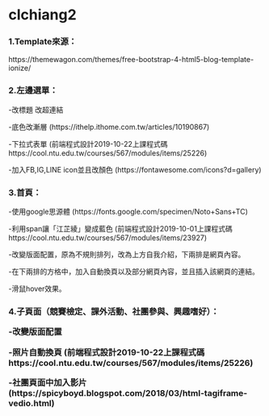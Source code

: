 # clchiang2
<h3>1.Template來源：</h3>
<p>https://themewagon.com/themes/free-bootstrap-4-html5-blog-template-ionize/</p>
<h3>2.左邊選單：</h3>
  <p>-改標題 改超連結</p>
  <p>-底色改漸層 (https://ithelp.ithome.com.tw/articles/10190867)</p>
  <p>-下拉式表單 (前端程式設計2019-10-22上課程式碼https://cool.ntu.edu.tw/courses/567/modules/items/25226)</p>
  <p>-加入FB,IG,LINE icon並且改顏色 (https://fontawesome.com/icons?d=gallery) </p>
<h3>3.首頁：</h3>
  <p>-使用google思源體 (https://fonts.google.com/specimen/Noto+Sans+TC) </p>
  <p>-利用span讓「江芷綾」變成藍色 (前端程式設計2019-10-01上課程式碼https://cool.ntu.edu.tw/courses/567/modules/items/23927)
  <p>-改變版面配置，原為不規則排列，改為上方自我介紹，下兩排是網頁內容。</p>
  <p>-在下兩排的方格中，加入自動換頁以及部分網頁內容，並且插入該網頁的連結。</p>
  <p>-滑鼠hover效果。</p>
<h3>4.子頁面（競賽檢定、課外活動、社團參與、興趣嗜好）：
  <p>-改變版面配置</p>
  <p>-照片自動換頁 (前端程式設計2019-10-22上課程式碼https://cool.ntu.edu.tw/courses/567/modules/items/25226)</p>
  <p>-社團頁面中加入影片 (https://spicyboyd.blogspot.com/2018/03/html-tagiframe-vedio.html)</p>

